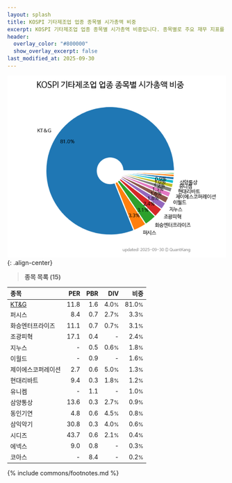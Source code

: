 ```yaml
---
layout: splash
title: KOSPI 기타제조업 업종 종목별 시가총액 비중
excerpt: KOSPI 기타제조업 업종 종목별 시가총액 비중입니다. 종목별로 주요 재무 지표를 함께 표시합니다.
header:
  overlay_color: "#800000"
  show_overlay_excerpt: false
last_modified_at: 2025-09-30
---
```



![KOSPI 기타제조업 업종 종목별 시가총액 비중](/stats/sector/images/kospi_업종_기타제조업_종목.png){: .align-center}


> **종목 목록 (15)**<a id="list"></a>

| **종목** | **PER** | **PBR** | **DIV** | **비중** |
| :------- | ------: | ------: | ------: | -------: |
| [KT&G](/033780/) | 11.8 | 1.6 | 4.0<small>%</small> | 81.0<small>%</small> |
| 퍼시스 | 8.4 | 0.7 | 2.7<small>%</small> | 3.3<small>%</small> |
| 화승엔터프라이즈 | 11.1 | 0.7 | 0.7<small>%</small> | 3.1<small>%</small> |
| 조광피혁 | 17.1 | 0.4 | - | 2.4<small>%</small> |
| 지누스 | - | 0.5 | 0.6<small>%</small> | 1.8<small>%</small> |
| 이월드 | - | 0.9 | - | 1.6<small>%</small> |
| 제이에스코퍼레이션 | 2.7 | 0.6 | 5.0<small>%</small> | 1.3<small>%</small> |
| 현대리바트 | 9.4 | 0.3 | 1.8<small>%</small> | 1.2<small>%</small> |
| 유니켐 | - | 1.1 | - | 1.0<small>%</small> |
| 삼양통상 | 13.6 | 0.3 | 2.7<small>%</small> | 0.9<small>%</small> |
| 동인기연 | 4.8 | 0.6 | 4.5<small>%</small> | 0.8<small>%</small> |
| 삼익악기 | 30.8 | 0.3 | 4.0<small>%</small> | 0.6<small>%</small> |
| 시디즈 | 43.7 | 0.6 | 2.1<small>%</small> | 0.4<small>%</small> |
| 에넥스 | 9.0 | 0.8 | - | 0.3<small>%</small> |
| 코아스 | - | 8.4 | - | 0.2<small>%</small> |

{% include commons/footnotes.md %}